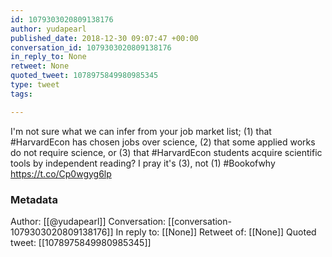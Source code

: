 ```yaml
---
id: 1079303020809138176
author: yudapearl
published_date: 2018-12-30 09:07:47 +00:00
conversation_id: 1079303020809138176
in_reply_to: None
retweet: None
quoted_tweet: 1078975849980985345
type: tweet
tags:

---
```


I'm not sure what we can infer from your job market list; (1) that #HarvardEcon has chosen jobs over science, (2) that some applied works do not require science, or (3) that #HarvardEcon students acquire scientific tools by independent reading?
I pray it's (3), not (1) #Bookofwhy https://t.co/Cp0wgyg6lp

### Metadata

Author: [[@yudapearl]]
Conversation: [[conversation-1079303020809138176]]
In reply to: [[None]]
Retweet of: [[None]]
Quoted tweet: [[1078975849980985345]]
